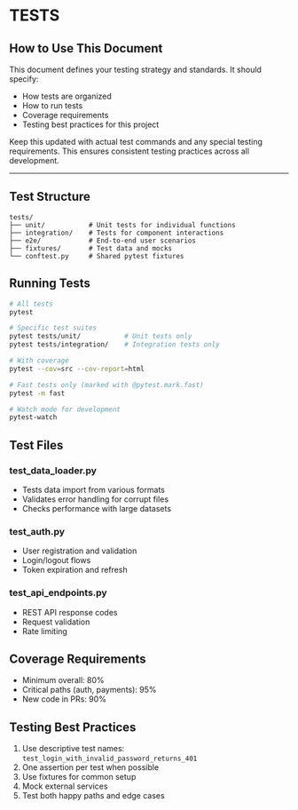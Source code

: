 # TESTS

<!-- PERMANENT INSTRUCTIONS - DO NOT REMOVE THIS SECTION -->
## How to Use This Document

This document defines your testing strategy and standards. It should specify:
- How tests are organized
- How to run tests
- Coverage requirements
- Testing best practices for this project

Keep this updated with actual test commands and any special testing requirements. This ensures consistent testing practices across all development.

---

<!-- EXAMPLE CONTENT - REPLACE EVERYTHING BELOW WITH YOUR PROJECT SPECIFICS -->

## Test Structure
```
tests/
├── unit/           # Unit tests for individual functions
├── integration/    # Tests for component interactions
├── e2e/            # End-to-end user scenarios
├── fixtures/       # Test data and mocks
└── conftest.py     # Shared pytest fixtures
```

## Running Tests
```bash
# All tests
pytest

# Specific test suites
pytest tests/unit/           # Unit tests only
pytest tests/integration/    # Integration tests only

# With coverage
pytest --cov=src --cov-report=html

# Fast tests only (marked with @pytest.mark.fast)
pytest -m fast

# Watch mode for development
pytest-watch
```

## Test Files

### test_data_loader.py
- Tests data import from various formats
- Validates error handling for corrupt files
- Checks performance with large datasets

### test_auth.py
- User registration and validation
- Login/logout flows
- Token expiration and refresh

### test_api_endpoints.py
- REST API response codes
- Request validation
- Rate limiting

## Coverage Requirements
- Minimum overall: 80%
- Critical paths (auth, payments): 95%
- New code in PRs: 90%

## Testing Best Practices
1. Use descriptive test names: `test_login_with_invalid_password_returns_401`
2. One assertion per test when possible
3. Use fixtures for common setup
4. Mock external services
5. Test both happy paths and edge cases